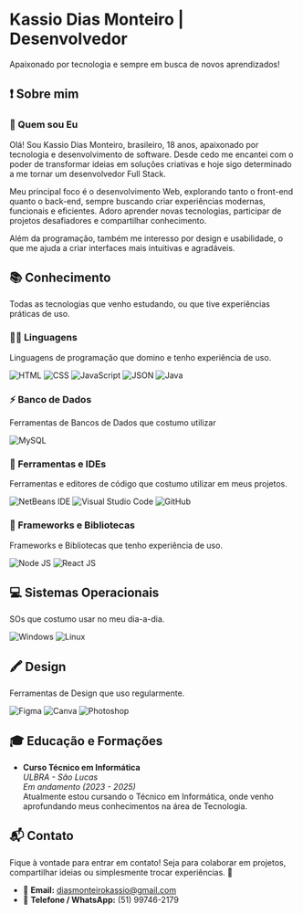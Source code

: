 # Kassio Dias Monteiro | Desenvolvedor
Apaixonado por tecnologia e sempre em busca de novos aprendizados!

## ❗ Sobre mim


### 👤 Quem sou Eu

Olá! Sou Kassio Dias Monteiro, brasileiro, 18 anos, apaixonado por tecnologia e desenvolvimento de software. Desde cedo me encantei com o poder de transformar ideias em soluções criativas e hoje sigo determinado a me tornar um desenvolvedor Full Stack.

Meu principal foco é o desenvolvimento Web, explorando tanto o front-end quanto o back-end, sempre buscando criar experiências modernas, funcionais e eficientes.
Adoro aprender novas tecnologias, participar de projetos desafiadores e compartilhar conhecimento.

Além da programação, também me interesso por design e usabilidade, o que me ajuda a criar interfaces mais intuitivas e agradáveis.

## 📚 Conhecimento

Todas as tecnologias que venho estudando, ou que tive experiências práticas de uso.

### 👩‍💻  Linguagens

Linguagens de programação que domino e tenho experiência de uso.

![HTML](https://img.shields.io/badge/HTML5-E34F26?style=for-the-badge&logo=html5&logoColor=white) ![CSS](https://img.shields.io/badge/CSS3-1572B6?style=for-the-badge&logo=css3&logoColor=white) ![JavaScript](https://img.shields.io/badge/javascript-%23323330.svg?style=for-the-badge&logo=javascript&logoColor=%23F7DF1E) ![JSON](https://img.shields.io/badge/json-5E5C5C?style=for-the-badge&logo=json&logoColor=white) ![Java](https://img.shields.io/badge/java-%23ED8B00.svg?style=for-the-badge&logo=openjdk&logoColor=white)

### ⚡ Banco de Dados

Ferramentas de Bancos de Dados que costumo utilizar

![MySQL](https://img.shields.io/badge/mysql-4479A1.svg?style=for-the-badge&logo=mysql&logoColor=white)

### 🔧 Ferramentas e IDEs

Ferramentas e editores de código que costumo utilizar em meus projetos.

![NetBeans IDE](https://img.shields.io/badge/NetBeansIDE-1B6AC6.svg?style=for-the-badge&logo=apache-netbeans-ide&logoColor=white) ![Visual Studio Code](https://img.shields.io/badge/Visual%20Studio%20Code-0078d7.svg?style=for-the-badge&logo=visual-studio-code&logoColor=white) ![GitHub](https://img.shields.io/badge/github-%23121011.svg?style=for-the-badge&logo=github&logoColor=white) 

### 🚀 Frameworks e Bibliotecas

Frameworks e Bibliotecas que tenho experiência de uso.

![Node JS](https://img.shields.io/badge/Node%20js-339933?style=for-the-badge&logo=nodedotjs&logoColor=white)
![React JS](https://img.shields.io/badge/react-%2320232a.svg?style=for-the-badge&logo=react&logoColor=%2361DAFB) 

## 💻 Sistemas Operacionais
SOs que costumo usar no meu dia-a-dia.

![Windows](https://img.shields.io/badge/Windows-0078D6?style=for-the-badge&logo=windows&logoColor=white)
![Linux](https://img.shields.io/badge/Linux-FCC624?style=for-the-badge&logo=linux&logoColor=black)

## 🖍 Design

Ferramentas de Design que uso regularmente.

![Figma](https://img.shields.io/badge/figma-%23F24E1E.svg?style=for-the-badge&logo=figma&logoColor=white) ![Canva](https://img.shields.io/badge/Canva-%2300C4CC.svg?&style=for-the-badge&logo=Canva&logoColor=white
	) ![Photoshop](https://img.shields.io/badge/Adobe%20Photoshop-31A8FF?style=for-the-badge&logo=Adobe%20Photoshop&logoColor=black) 

## 🎓 Educação e Formações

- **Curso Técnico em Informática**  
  *ULBRA - São Lucas*  
  *Em andamento (2023 - 2025)*  
  Atualmente estou cursando o Técnico em Informática, onde venho aprofundando meus conhecimentos na área de Tecnologia.

## 📬 Contato

Fique à vontade para entrar em contato! Seja para colaborar em projetos, compartilhar ideias ou simplesmente trocar experiências. 🚀

- 📧 **Email:** diasmonteirokassio@gmail.com  
- 📱 **Telefone / WhatsApp:** (51) 99746-2179

